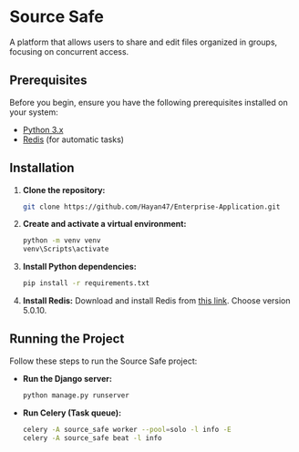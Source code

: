 # Source Safe

A platform that allows users to share and edit files organized in groups, focusing on concurrent access.

## Prerequisites

Before you begin, ensure you have the following prerequisites installed on your system:

- [Python 3.x](https://www.python.org/downloads/)
- [Redis](https://redis.io/download) (for automatic tasks)

## Installation

1. **Clone the repository:**

   ```bash
   git clone https://github.com/Hayan47/Enterprise-Application.git
   ```

2. **Create and activate a virtual environment:**

   ```bash
   python -m venv venv
   venv\Scripts\activate
   ```

3. **Install Python dependencies:**

   ```bash
   pip install -r requirements.txt
   ```

4. **Install Redis:**
   Download and install Redis from [this link](https://github.com/tporadowski/redis/releases).
   Choose version 5.0.10.

## Running the Project

Follow these steps to run the Source Safe project:

- **Run the Django server:**

  ```bash
  python manage.py runserver
  ```

- **Run Celery (Task queue):**
  ```bash
  celery -A source_safe worker --pool=solo -l info -E
  celery -A source_safe beat -l info
  ```
